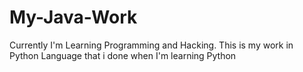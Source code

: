 # My-Java-Work
Currently I'm Learning Programming and Hacking. This is my work in Python Language that i done when I'm learning Python
